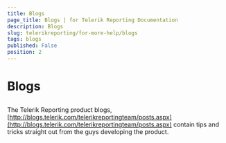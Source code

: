 ```yaml
---
title: Blogs
page_title: Blogs | for Telerik Reporting Documentation
description: Blogs
slug: telerikreporting/for-more-help/blogs
tags: blogs
published: False
position: 2
---
```


# Blogs



## 

The Telerik Reporting product blogs,           [http://blogs.telerik.com/telerikreportingteam/posts.aspx](http://blogs.telerik.com/telerikreportingteam/posts.aspx)          contain tips and tricks straight out from the guys developing the product.
